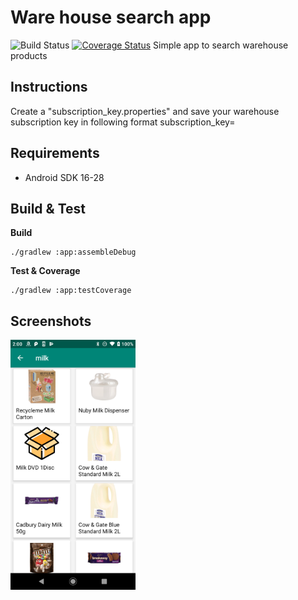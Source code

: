 # Ware house search app
![Build Status](https://travis-ci.org/mdrepo/warehouse-search.svg?branch=master) [![Coverage Status](https://coveralls.io/repos/github/mdrepo/warehouse-search/badge.svg?branch=master)](https://coveralls.io/github/mdrepo/warehouse-search?branch=master)
Simple app to search warehouse products

## Instructions
Create a "subscription_key.properties" and save your warehouse subscription key in following format subscription_key=<yourkey>

## Requirements
* Android SDK 16-28

## Build & Test

**Build**

    ./gradlew :app:assembleDebug

**Test & Coverage**

    ./gradlew :app:testCoverage

## Screenshots

<img src="screenshot/results.png" width="200px" />

